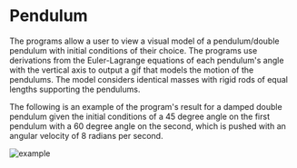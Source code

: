# Pendulum
The programs allow a user to view a visual model of a pendulum/double pendulum with initial conditions of their choice. The programs use derivations from the Euler-Lagrange equations of each pendulum's angle with the vertical axis to output a gif that models the motion of the pendulums. The model considers identical masses with rigid rods of equal lengths supporting the pendulums.

The following is an example of the program's result for a damped double pendulum given the initial conditions of a 45 degree angle on the first pendulum with a 60 degree angle on the second, which is pushed with an angular velocity of 8 radians per second.

![example](https://user-images.githubusercontent.com/121167284/209240474-5aca6c9e-f9aa-4775-9550-5f28e16c5fa1.gif)
